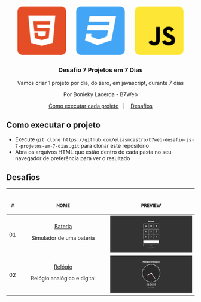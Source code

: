 <h1 align="center">
  <img alt="HTML5" src=".github/html5.svg" width="130px" />&nbsp;&nbsp;&nbsp;
  <img alt="CSS3" src=".github/css3.svg" width="130px" />&nbsp;&nbsp;&nbsp;
  <img alt="JavaScript" src=".github/javascript.svg" width="130px" />
</h1>

<h3 align="center">
  Desafio 7 Projetos em 7 Dias
</h3>

<p align="center">Vamos criar 1 projeto por dia, do zero, em javascript, durante 7 dias</p>

<p align="center">Por Bonieky Lacerda - B7Web</p>

<p align="center">
  <a href="#como-executar-o-projeto">Como executar cada projeto</a>&nbsp;&nbsp;&nbsp;|&nbsp;&nbsp;&nbsp;
  <a href="#desafios">Desafios</a>
</p>

## Como executar o projeto

- Execute `git clone https://github.com/eliasmcastro/b7web-desafio-js-7-projetos-em-7-dias.git` para clonar este repositório
- Abra os arquivos HTML que estão dentro de cada pasta no seu navegador de preferência para ver o resultado

## Desafios

<table align="center">
  <thead>
    <tr>
      <th>
        <img width="20" height="1"> 
        <p align="center"><small>#</small></p>
      </th>
      <th>
        <img width="300" height="1"> 
        <p align="center"><small>NOME</small></p>
      </th>
      <th align="center">
        <img width="201" height="1">
        <p align="center"><small>PREVIEW</small></p>
      </th>
    </tr>
  </thead>
  <tbody>
    <tr>
      <td align="center">
        01
      </td>
      <td align="center">
        <a href="01-bateria">Bateria</a>
        <p>Simulador de uma bateria</p>
      </td>
      <td align="center">
        <a href="01-bateria">
          <img src=".github/bateria.png" width="300px" />
        </a>
      </td>
    </tr>
    <tr>
      <td align="center">
        02
      </td>
      <td align="center">
        <a href="02-relogio">Relógio</a>
        <p>Relógio analógico e digital</p>
      </td>
      <td align="center">
        <a href="02-relogio">
          <img src=".github/relogio.png" width="300px" />
        </a>
      </td>
    </tr>
  </tbody>
</table>
